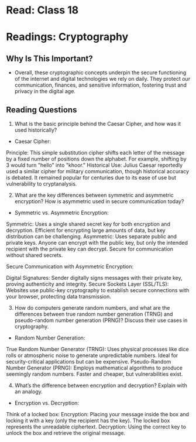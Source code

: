 # Read: Class 18

# Readings: Cryptography

## Why Is This Important?

- Overall, these cryptographic concepts underpin the secure functioning of the internet and digital technologies we rely on daily. They protect our communication, finances, and sensitive information, fostering trust and privacy in the digital age.

## Reading Questions


1. What is the basic principle behind the Caesar Cipher, and how was it used historically?

- Caesar Cipher:

Principle: This simple substitution cipher shifts each letter of the message by a fixed number of positions down the alphabet. For example, shifting by 3 would turn "hello" into "khoor."
Historical Use: Julius Caesar reportedly used a similar cipher for military communication, though historical accuracy is debated. It remained popular for centuries due to its ease of use but vulnerability to cryptanalysis.

2. What are the key differences between symmetric and asymmetric encryption? How is asymmetric used in secure communication today?

- Symmetric vs. Asymmetric Encryption:

Symmetric: Uses a single shared secret key for both encryption and decryption. Efficient for encrypting large amounts of data, but key distribution can be challenging.
Asymmetric: Uses separate public and private keys. Anyone can encrypt with the public key, but only the intended recipient with the private key can decrypt. Secure for communication without shared secrets.

Secure Communication with Asymmetric Encryption:

Digital Signatures: Sender digitally signs messages with their private key, proving authenticity and integrity.
Secure Sockets Layer (SSL/TLS): Websites use public-key cryptography to establish secure connections with your browser, protecting data transmission.

3. How do computers generate random numbers, and what are the differences between true random number generation (TRNG) and pseudo-random number generation (PRNG)? Discuss their use cases in cryptography.

- Random Number Generation:

True Random Number Generator (TRNG): Uses physical processes like dice rolls or atmospheric noise to generate unpredictable numbers. Ideal for security-critical applications but can be expensive.
Pseudo-Random Number Generator (PRNG): Employs mathematical algorithms to produce seemingly random numbers. Faster and cheaper, but vulnerabilities exist.


4. What’s the difference between encryption and decryption? Explain with an analogy.

- Encryption vs. Decryption:

Think of a locked box:
Encryption: Placing your message inside the box and locking it with a key (only the recipient has the key). The locked box represents the unreadable ciphertext.
Decryption: Using the correct key to unlock the box and retrieve the original message.

